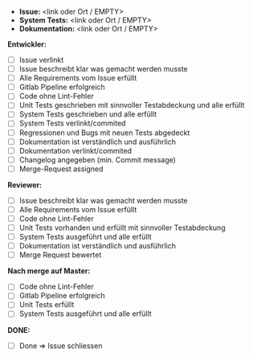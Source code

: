 - **Issue:** <link oder Ort / EMPTY>
- **System Tests:** <link oder Ort / EMPTY>
- **Dokumentation:** <link oder Ort / EMPTY>

**Entwickler:**
- [ ] Issue verlinkt
- [ ] Issue beschreibt klar was gemacht werden musste
- [ ] Alle Requirements vom Issue erfüllt
- [ ] Gitlab Pipeline erfolgreich
- [ ] Code ohne Lint-Fehler
- [ ] Unit Tests geschrieben mit sinnvoller Testabdeckung und alle erfüllt
- [ ] System Tests geschrieben und alle erfüllt
- [ ] System Tests verlinkt/commited
- [ ] Regressionen und Bugs mit neuen Tests abgedeckt
- [ ] Dokumentation ist verständlich und ausführlich
- [ ] Dokumentation verlinkt/commited
- [ ] Changelog angegeben (min. Commit message)
- [ ] Merge-Request assigned

**Reviewer:**
- [ ] Issue beschreibt klar was gemacht werden musste
- [ ] Alle Requirements vom Issue erfüllt
- [ ] Code ohne Lint-Fehler
- [ ] Unit Tests vorhanden und erfüllt mit sinnvoller Testabdeckung
- [ ] System Tests ausgeführt und alle erfüllt
- [ ] Dokumentation ist verständlich und ausführlich
- [ ] Merge Request bewertet

**Nach merge auf Master:**
- [ ] Code ohne Lint-Fehler
- [ ] Gitlab Pipeline erfolgreich
- [ ] Unit Tests erfüllt
- [ ] System Tests ausgeführt und alle erfüllt

**DONE:**
- [ ] Done => Issue schliessen